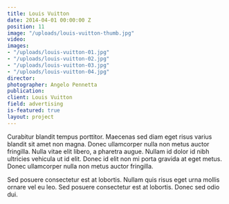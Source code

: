 ```yaml
---
title: Louis Vuitton
date: 2014-04-01 00:00:00 Z
position: 11
image: "/uploads/louis-vuitton-thumb.jpg"
video: 
images:
- "/uploads/louis-vuitton-01.jpg"
- "/uploads/louis-vuitton-02.jpg"
- "/uploads/louis-vuitton-03.jpg"
- "/uploads/louis-vuitton-04.jpg"
director: 
photographer: Angelo Pennetta
publication:
client: Louis Vuitton
field: advertising
is-featured: true
layout: project
---
```


Curabitur blandit tempus porttitor. Maecenas sed diam eget risus varius blandit sit amet non magna. Donec ullamcorper nulla non metus auctor fringilla. Nulla vitae elit libero, a pharetra augue. Nullam id dolor id nibh ultricies vehicula ut id elit. Donec id elit non mi porta gravida at eget metus. Donec ullamcorper nulla non metus auctor fringilla.

Sed posuere consectetur est at lobortis. Nullam quis risus eget urna mollis ornare vel eu leo. Sed posuere consectetur est at lobortis. Donec sed odio dui.